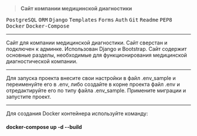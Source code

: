><b>Сайт компании медицинской диагностики</b>

<kbd>PostgreSQL</kbd> <kbd>ORM</kbd> <kbd>Django</kbd> <kbd>Templates</kbd> <kbd>Forms</kbd> <kbd>Auth</kbd>
<kbd>Git</kbd> <kbd>Readme</kbd> <kbd>PEP8</kbd> <kbd>Docker</kbd> 
<kbd>Docker-Compose</kbd>

<hr>
Сайт для компании медицинской диагностики. Сайт сверстан и подключен к админке. Использован Django и Bootstrap.
Сайт содержит основные разделы, необходимые для функционирования медицинской диагностической компании.
<hr>
Для запуска проекта внесите свои настройки в файл .env_sample и переименуйте его в .env, либо создайте в корне проекта 
файл .env и отредактируйте его по типу файла .env_sample. Примените миграции и запустите проект.
<hr>
Для создания Docker контейнера используйте команду: <h4>docker-compose up -d --build</h4>